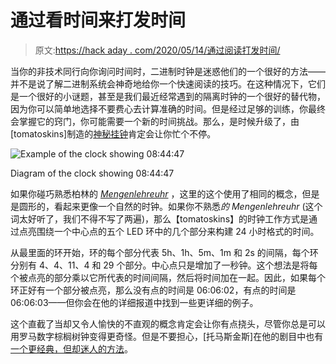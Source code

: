# 通过看时间来打发时间

> 原文:[https://hack aday . com/2020/05/14/通过阅读打发时间/](https://hackaday.com/2020/05/14/passing-the-time-by-reading-the-time/)

当你的非技术同行向你询问时间时，二进制时钟是迷惑他们的一个很好的方法——并不是说了解二进制系统会神奇地给你一个快速阅读的技巧。在这种情况下，它们是一个很好的小谜题，甚至是我们最近经常遇到的隔离时钟的一个很好的替代物，因为你可以简单地选择不要费心去计算准确的时间。但是经过足够的训练，你最终会掌握它的窍门，你可能需要一个新的时间挑战。那么，是时候升级了，由[tomatoskins]制造的[神秘挂钟](https://www.instructables.com/id/Circular-Mengenlehreuhr/)肯定会让你忙个不停。

![Example of the clock showing 08:44:47](../Images/21f6e60c7b6bcf7e56e9a95a1504190b.png)

Diagram of the clock showing 08:44:47

如果你碰巧熟悉柏林的 [*Mengenlehreuhr*](https://en.wikipedia.org/wiki/Mengenlehreuhr) ，这里的这个使用了相同的概念，但是是圆形的，看起来更像一个自然的时钟。如果你不熟悉*的 Mengenlehreuhr* (这个词太好听了，我们不得不写了两遍)，那么【tomatoskins】的时钟工作方式是通过点亮围绕一个中心点的五个 LED 环中的几个部分来构建 24 小时格式的时间。

从最里面的环开始，环的每个部分代表 5h、1h、5m、1m 和 2s 的间隔，每个环分别有 4、4、11、4 和 29 个部分。中心点只是增加了一秒钟。这个想法是将每个被点亮的部分乘以它所代表的时间间隔，然后将时间加在一起。因此，如果每个环正好有一个部分被点亮，那么没有点的时间是 06:06:02，有点的时间是 06:06:03——但你会在他的详细报道中找到一些更详细的例子。

这个直截了当却又令人愉快的不直观的概念肯定会让你有点挠头，尽管你总是可以用罗马数字棕榈树钟变得更奇怪。但是不要担心，[托马斯金斯]在他的剧目中也有[一个更经典，但却迷人的方法](https://hackaday.com/2020/04/03/minimalist-magnetic-minute-minder-mesmerizes/)。